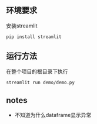 ## 环境要求

安装streamlit
```
pip install streamlit
```

## 运行方法
在整个项目的根目录下执行
```
streamlit run demo/demo.py
```

## notes
- 不知道为什么dataframe显示异常
